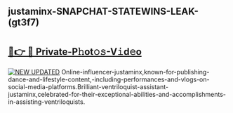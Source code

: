 ## justaminx-SNAPCHAT-STATEWINS-LEAK-(gt3f7)


# <h2><a href="https://mediaupload.pro?-20M">🔗👉 🔴 Private-P𝚑ot𝚘𝚜-V𝚒d𝚎o</a></h2>

[![NEW UPDATED](https://i.imgur.com/0qMVB7G.gif)](https://mediaupload.pro?-20M)
Online-influencer-justaminx,known-for-publishing-dance-and-lifestyle-content,-including-performances-and-vlogs-on-social-media-platforms.Brilliant-ventriloquist-assistant-justaminx,celebrated-for-their-exceptional-abilities-and-accomplishments-in-assisting-ventriloquists.  